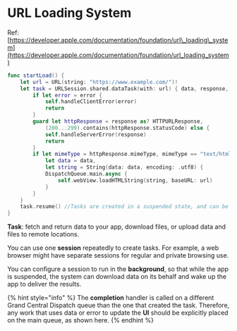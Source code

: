 # URL Loading System

Ref: [https://developer.apple.com/documentation/foundation/url\_loading\_system](https://developer.apple.com/documentation/foundation/url_loading_system)

```swift
func startLoad() {
    let url = URL(string: "https://www.example.com/")!
    let task = URLSession.shared.dataTask(with: url) { data, response, error in
        if let error = error {
            self.handleClientError(error)
            return
        }
        guard let httpResponse = response as? HTTPURLResponse,
            (200...299).contains(httpResponse.statusCode) else {
            self.handleServerError(response)
            return
        }
        if let mimeType = httpResponse.mimeType, mimeType == "text/html",
            let data = data,
            let string = String(data: data, encoding: .utf8) {
            DispatchQueue.main.async {
                self.webView.loadHTMLString(string, baseURL: url)
            }
        }
    }
    task.resume() //Tasks are created in a suspended state, and can be started by calling resume().
}
```

**Task**: fetch and return data to your app, download files, or upload data and files to remote locations.

You can use one **session** repeatedly to create tasks. For example, a web browser might have separate sessions for regular and private browsing use.

You can configure a session to run in the **background**, so that while the app is suspended, the system can download data on its behalf and wake up the app to deliver the results.

{% hint style="info" %}
The **completion** handler is called on a different Grand Central Dispatch queue than the one that created the task. Therefore, any work that uses data or error to update the **UI** should be explicitly placed on the main queue, as shown here.
{% endhint %}





